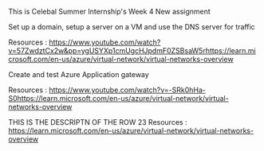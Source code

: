 This is Celebal Summer Internship's Week 4 New assignment

Set up a domain, setup a server on a VM and use the DNS server for traffic

Resources :
https://www.youtube.com/watch?v=57ZwdztCx2w&pp=ygUSYXp1cmUgcHJpdmF0ZSBsaW5rhttps://learn.microsoft.com/en-us/azure/virtual-network/virtual-networks-overview

Create and test Azure Application gateway

Resources :
https://www.youtube.com/watch?v=-SRk0hHa-S0https://learn.microsoft.com/en-us/azure/virtual-network/virtual-networks-overview

THIS IS THE DESCRIPTN OF THE ROW 23
Resources :
https://learn.microsoft.com/en-us/azure/virtual-network/virtual-networks-overview

